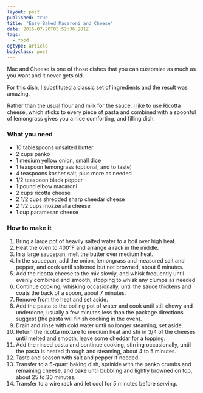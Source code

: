 ```yaml
---
layout: post 
published: true 
title: "Easy Baked Macaroni and Cheese" 
date: 2016-07-20T05:52:36.281Z 
tags:
  - food
ogtype: article 
bodyclass: post 
---
```


Mac and Cheese is one of those dishes that you can customize as much as you want and it never gets old.

For this dish, I substituted a classic set of ingredients and the result was amazing.

Rather than the usual flour and milk for the sauce, I like to use Ricotta cheese, which sticks to every piece of pasta and combined with a spoonful of lemongrass gives you a nice comforting, and filling dish.

### What you need

* 10 tablespoons unsalted butter
* 2 cups panko
* 1 medium yellow onion, small dice
* 1 teaspoon lemongrass (optional, and to taste)
* 4 teaspoons kosher salt, plus more as needed
* 1/2 teaspoon black pepper
* 1 pound elbow macaroni
* 2 cups ricotta cheese
* 2 1/2 cups shredded sharp cheedar cheese
* 2 1/2 cups mozzeralla cheese
* 1 cup paramesan cheese


### How to make it

1. Bring a large pot of heavily salted water to a boil over high heat. 
2. Heat the oven to 400°F and arrange a rack in the middle. 
3. In a large saucepan, melt the butter over medium heat.
4. In the saucepan, add the onion, lemongrass and measured salt and pepper, and cook until softened but not browned, about 6 minutes. 
5. Add the ricotta cheese to the mix slowly, and whisk frequently until evenly combined and smooth, stopping to whisk any clumps as needed.
6. Continue cooking, whisking occasionally, until the sauce thickens and coats the back of a spoon, about 7 minutes. 
7. Remove from the heat and set aside. 
8. Add the pasta to the boiling pot of water and cook until still chewy and underdone, usually a few minutes less than the package directions suggest (the pasta will finish cooking in the oven).
9. Drain and rinse with cold water until no longer steaming; set aside.
10. Return the ricotta mixture to medium heat and stir in 3/4 of the cheeses until melted and smooth, leave some cheddar for a topping.
11. Add the rinsed pasta and continue cooking, stirring occasionally, until the pasta is heated through and steaming, about 4 to 5 minutes. 
12. Taste and season with salt and pepper if needed.
13. Transfer to a 5-quart baking dish, sprinkle with the panko crumbs and remaining cheese, and bake until bubbling and lightly browned on top, about 25 to 30 minutes. 
14. Transfer to a wire rack and let cool for 5 minutes before serving.